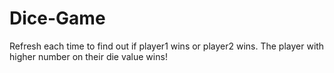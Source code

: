 # Dice-Game
Refresh each time to find out if player1 wins or player2 wins. The player with higher number on their die value wins! 
